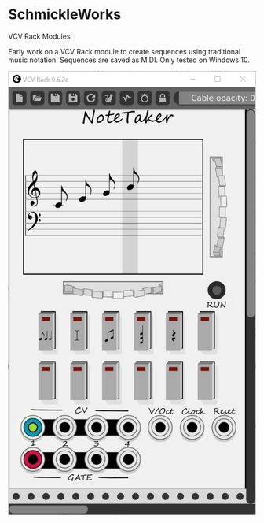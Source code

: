 # SchmickleWorks
VCV Rack Modules

Early work on a VCV Rack module to create sequences using traditional music notation.
Sequences are saved as MIDI.
Only tested on Windows 10.

![](images/notetaker.PNG) 

